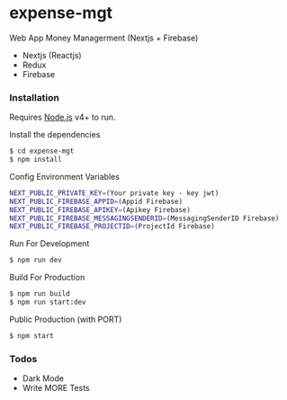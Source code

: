 # expense-mgt

Web App Money Managerment (Nextjs + Firebase)

- Nextjs (Reactjs)
- Redux
- Firebase

### Installation

Requires [Node.js](https://nodejs.org/) v4+ to run.

Install the dependencies

```sh
$ cd expense-mgt
$ npm install
```

Config Environment Variables

```sh
NEXT_PUBLIC_PRIVATE_KEY=(Your private key - key jwt)
NEXT_PUBLIC_FIREBASE_APPID=(Appid Firebase)
NEXT_PUBLIC_FIREBASE_APIKEY=(Apikey Firebase)
NEXT_PUBLIC_FIREBASE_MESSAGINGSENDERID=(MessagingSenderID Firebase)
NEXT_PUBLIC_FIREBASE_PROJECTID=(ProjectId Firebase)
```

Run For Development

```sh
$ npm run dev
```

Build For Production

```sh
$ npm run build
$ npm run start:dev
```

Public Production (with PORT)

```sh
$ npm start
```

### Todos

- Dark Mode
- Write MORE Tests
